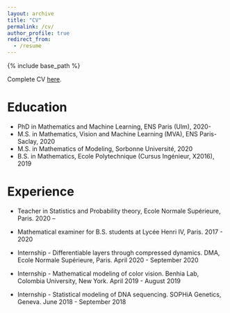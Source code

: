 ```yaml
---
layout: archive
title: "CV"
permalink: /cv/
author_profile: true
redirect_from:
  - /resume
---
```


{% include base_path %}

Complete CV [here](https://michaelsdr.github.io/documents/CV.pdf).

Education
======
* PhD in Mathematics and Machine Learning, ENS Paris (Ulm), 2020-
* M.S. in Mathematics, Vision and Machine Learning (MVA), ENS Paris-Saclay, 2020
* M.S. in Mathematics of Modeling, Sorbonne Université, 2020
* B.S. in Mathematics, Ecole Polytechnique (Cursus Ingénieur, X2016), 2019


Experience
======
* Teacher in Statistics and Probability theory, Ecole Normale Supérieure, Paris.  2020 –

* Mathematical examiner for B.S. students at Lycée Henri IV, Paris.  2017 - 2020

* Internship - Differentiable layers through compressed dynamics. DMA, Ecole Normale Supérieure, Paris. April 2020 - September 2020

* Internship - Mathematical modeling of color vision. Benhia Lab, Colombia University, New York. April 2019 - August 2019

* Internship - Statistical modeling of DNA sequencing. SOPHiA Genetics, Geneva. June 2018 - September 2018
